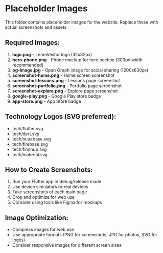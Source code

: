 # Placeholder Images

This folder contains placeholder images for the website. Replace these with actual screenshots and assets:

## Required Images:

1. **logo.png** - LearnVestor logo (32x32px)
2. **hero-phone.png** - Phone mockup for hero section (300px width recommended)
3. **og-image.jpg** - Open Graph image for social sharing (1200x630px)
4. **screenshot-home.png** - Home screen screenshot
5. **screenshot-lessons.png** - Lessons page screenshot  
6. **screenshot-portfolio.png** - Portfolio page screenshot
7. **screenshot-explore.png** - Explore page screenshot
8. **google-play.png** - Google Play store badge
9. **app-store.png** - App Store badge

## Technology Logos (SVG preferred):

- tech/flutter.svg
- tech/dart.svg
- tech/supabase.svg
- tech/firebase.svg
- tech/finnhub.svg
- tech/material.svg

## How to Create Screenshots:

1. Run your Flutter app in debug/release mode
2. Use device simulators or real devices
3. Take screenshots of each main page
4. Crop and optimize for web use
5. Consider using tools like Figma for mockups

## Image Optimization:

- Compress images for web use
- Use appropriate formats (PNG for screenshots, JPG for photos, SVG for logos)
- Consider responsive images for different screen sizes
